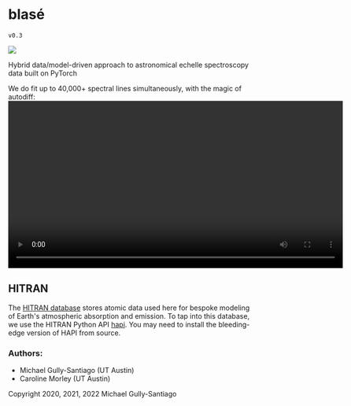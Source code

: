 # blasé

`v0.3`

<a href="https://blase.readthedocs.io/en/latest/"><img src="https://img.shields.io/badge/Read-the%20docs-blue"></a>

Hybrid data/model-driven approach to astronomical echelle spectroscopy data built on PyTorch

We do fit up to 40,000+ spectral lines simultaneously, with the magic of autodiff:
<video src='https://user-images.githubusercontent.com/860227/236579123-1acf7f23-e202-4c97-95d4-fc149ecdd191.mp4' width=680></video>

## HITRAN

The [HITRAN database](https://hitran.org/) stores atomic data used here for bespoke modeling of Earth's atmospheric absorption and emission. To tap into this database, we use the HITRAN Python API [hapi](https://hitran.org/hapi/). You may need to install the bleeding-edge version of HAPI from source.

### Authors:

- Michael Gully-Santiago (UT Austin)
- Caroline Morley (UT Austin)

Copyright 2020, 2021, 2022 Michael Gully-Santiago
